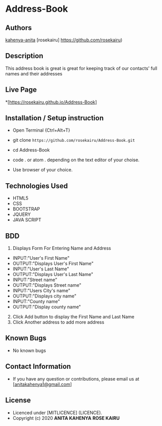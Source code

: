 # Address-Book

## Authors

[kahenya-anita](https://github.com/kahenya-anita)
[rosekairu] https://github.com/rosekairu)

## Description

This address book is great is great for keeping track of our contacts' full names and their addresses

## Live Page 
*[https://rosekairu.github.io/Address-Book]


## Installation / Setup instruction
* Open Terminal {Ctrl+Alt+T}

* git clone ```https://github.com/rosekairu/Address-Book.git```

* cd Address-Book

* code . or atom . depending on the text editor of your choise.

* Use browser of your choice.

## Technologies Used

* HTML5
* CSS
* BOOTSTRAP
* JQUERY
* JAVA SCRIPT


## BDD
1. Displays Form For Entering Name and Address
 * INPUT:"User's First Name"
 * OUTPUT:"Displays User's First Name"
 * INPUT:"User's Last Name"
 * OUTPUT:"Displays User's Last Name"
 * INPUT:"Street name"
 * OUTPUT:"Displays Street name"
 * INPUT:"Users City's name"
 * OUTPUT:"Displays city name"
 * INPUT:"County name"
 * OUTPUT:"Display county name"
2. Click Add button to display the First Name and Last Name
3. Click Another address to add more address 
## Known Bugs
* No known bugs

## Contact Information 

* If you have any question or contributions, please email us at [anitakahenya1@gmail.com]

## License

* Licenced under [MITLICENCE] (LICENCE).
* Copyright (c) 2020 
  **ANITA KAHENYA**
  **ROSE KAIRU**